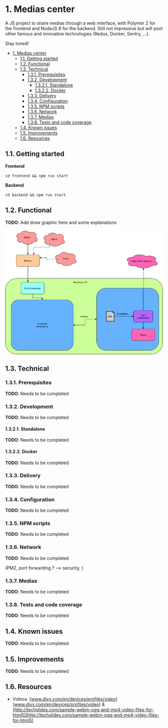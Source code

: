 # 1. Medias center

A JS project to share medias through a web interface, with Polymer 2 for the frontend and NodeJS 8 for the backend. 
Still not impressive but will pool other famous and innovative technologies (Redux, Docker, Sentry, ...).

Stay tuned!

<!-- TOC -->

- [1. Medias center](#1-medias-center)
    - [1.1. Getting started](#11-getting-started)
    - [1.2. Functional](#12-functional)
    - [1.3. Technical](#13-technical)
        - [1.3.1. Prerequisites](#131-prerequisites)
        - [1.3.2. Development](#132-development)
            - [1.3.2.1. Standalone](#1321-standalone)
            - [1.3.2.2. Docker](#1322-docker)
        - [1.3.3. Delivery](#133-delivery)
        - [1.3.4. Configuration](#134-configuration)
        - [1.3.5. NPM scripts](#135-npm-scripts)
        - [1.3.6. Network](#136-network)
        - [1.3.7. Medias](#137-medias)
        - [1.3.8. Tests and code coverage](#138-tests-and-code-coverage)
    - [1.4. Known issues](#14-known-issues)
    - [1.5. Improvements](#15-improvements)
    - [1.6. Resources](#16-resources)

<!-- /TOC -->

## 1.1. Getting started

__Frontend__

```shell
cd frontend && npm run start
```

__Backend__

```shell
cd backend && npm run start
```

## 1.2. Functional

__TODO__: Add draw graphic here and some explanations

![Schema Medias Center structure](./Schema_Medias_Center_structure.png "Schema Medias Center structure")

## 1.3. Technical

### 1.3.1. Prerequisites

__TODO__: Needs to be completed

### 1.3.2. Development

__TODO__: Needs to be completed

#### 1.3.2.1. Standalone

__TODO__: Needs to be completed

#### 1.3.2.2. Docker

__TODO__: Needs to be completed

### 1.3.3. Delivery

__TODO__: Needs to be completed

### 1.3.4. Configuration

__TODO__: Needs to be completed

### 1.3.5. NPM scripts

__TODO__: Needs to be completed

### 1.3.6. Network

__TODO__: Needs to be completed

(PM2, port forwarding ? --> security, )

### 1.3.7. Medias

__TODO__: Needs to be completed

### 1.3.8. Tests and code coverage

__TODO__: Needs to be completed

## 1.4. Known issues

__TODO__: Needs to be completed

## 1.5. Improvements

__TODO__: Needs to be completed

## 1.6. Resources

- Videos: [www.divx.com/en/devices/profiles/video](www.divx.com/en/devices/profiles/video) & [http://techslides.com/sample-webm-ogg-and-mp4-video-files-for-html5](http://techslides.com/sample-webm-ogg-and-mp4-video-files-for-html5)